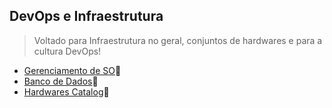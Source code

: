 ## DevOps e Infraestrutura

>Voltado para Infraestrutura no geral, conjuntos de hardwares e para a cultura DevOps!

- [Gerenciamento de SO](Manager_Operating-Systems/index-so.md):trident:</br>
- [Banco de Dados](Databases/index-databases.md):game_die:</br>
- [Hardwares Catalog](Hardware_sets/index-hardwares.md):book:</br>
